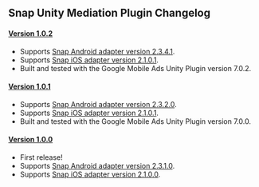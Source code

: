 ## Snap Unity Mediation Plugin Changelog

#### [Version 1.0.2](https://dl.google.com/googleadmobadssdk/mediation/unity/snap/SnapUnityAdapter-1.0.2.zip)
- Supports [Snap Android adapter version 2.3.4.1](https://github.com/googleads/googleads-mobile-android-mediation/blob/main/ThirdPartyAdapters/snap/CHANGELOG.md#version-2341).
- Supports [Snap iOS adapter version 2.1.0.1](https://github.com/googleads/googleads-mobile-ios-mediation/blob/main/adapters/Snap/CHANGELOG.md#version-2101).
- Built and tested with the Google Mobile Ads Unity Plugin version 7.0.2.

#### [Version 1.0.1](https://dl.google.com/googleadmobadssdk/mediation/unity/snap/SnapUnityAdapter-1.0.1.zip)
- Supports [Snap Android adapter version 2.3.2.0](https://github.com/googleads/googleads-mobile-android-mediation/blob/main/ThirdPartyAdapters/snap/CHANGELOG.md#version-2320).
- Supports [Snap iOS adapter version 2.1.0.1](https://github.com/googleads/googleads-mobile-ios-mediation/blob/main/adapters/Snap/CHANGELOG.md#version-2101).
- Built and tested with the Google Mobile Ads Unity Plugin version 7.0.0.

#### [Version 1.0.0](https://dl.google.com/googleadmobadssdk/mediation/unity/snap/SnapUnityAdapter-1.0.0.zip)
- First release!
- Supports [Snap Android adapter version 2.3.1.0](https://github.com/googleads/googleads-mobile-android-mediation/blob/main/ThirdPartyAdapters/snap/CHANGELOG.md#version-2310).
- Supports [Snap iOS adapter version 2.1.0.0](https://github.com/googleads/googleads-mobile-ios-mediation/blob/main/adapters/Snap/CHANGELOG.md#version-2100).
